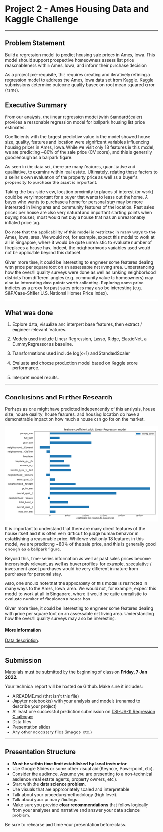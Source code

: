 # Project 2 - Ames Housing Data and Kaggle Challenge

---

## Problem Statement

Build a regression model to predict housing sale prices in Ames, Iowa. This model should support prospective homeowners assess list price reasonableness within Ames, Iowa, and inform their purchase decision.

As a project pre-requisite, this requires creating and iteratively refining a regression model to address the Ames, Iowa data set from Kaggle. Kaggle submissions determine outcome quality based on root mean squared error (rsme).

## Executive Summary

From our analysis, the linear regression model (with StandardScaler) provides a reasonable regression model for ballpark housing list price estimates.

Coefficients with the largest predictive value in the model showed house size, quality, features and location were significant variables influencing housing prices in Ames, Iowa. While we visit only 18 features in this model, we are predicting ~80% of the sale price (CV score), and this is generally good enough as a ballpark figure.

As seen in the data set, there are many features, quantitative and qualitative, to examine within real estate. Ultimately, relating these factors to a seller's own evaluation of the property price as well as a buyer's propensity to purchase the asset is important.

Taking the buy-side view, location proximity to places of interest (or work) could be very important for a buyer that wants to lease out the home. A buyer who wants to purchase a home for personal stay may be more interested in living area and community features of the location. Past sales prices per house are also very natural and important starting points when buying houses; most would not buy a house that has an unreasonably inflated price tag.

Do note that the applicability of this model is restricted in many ways to the Ames, Iowa, area. We would not, for example, expect this model to work at all in Singapore, where it would be quite unrealistic to evaluate number of fireplaces a house has. Indeed, the neighborhoods variables used would not be applicable beyond this dataset.

Given more time, it could be interesting to engineer some features dealing with price per square foot on an assessable net living area. Understanding how the overall quality surveys were done as well as ranking neighborhood districts from different angles (e.g. community value to homeowners) may also be interesting data points worth collecting. Exploring some price indicies as a proxy for past sales prices may also be interesting (e.g. S&P/Case-Shiller U.S. National Homes Price Index).

---

## What was done

1. Explore data, visualize and interpret base features, then extract / engineer relevant features.

2. Models used include Linear Regression, Lasso, Ridge, ElasticNet, a DummyRegressor as baseline.

3. Transformations used include log(x+1) and StandardScaler.

4. Evaluate and choose production model based on Kaggle score performance.

5. Interpret model results.

---

## Conclusions and Further Research

Perhaps as one might have predicted independently of this analysis, house size, house quality, house features, and housing location do have a demonstrable impact on how much a house can go for on the market.

<img src = './images/linreg_corr.png' width=800 align = center>

It is important to understand that there are many direct features of the house itself and it is often very difficult to judge human behavior in establishing a reasonable price. While we visit only 18 features in this model, we are predicting ~80% of the sale price, and this is generally good enough as a ballpark figure.

Beyond this, time-series information as well as past sales prices become increasingly relevant, as well as buyer profiles: for example, speculative / investment asset purchases would be very different in nature from purchases for personal stay.

Also, one should note that the applicability of this model is restricted in many ways to the Ames, Iowa, area. We would not, for example, expect this model to work at all in Singapore, where it would be quite unrealistic to evaluate number of fireplaces a house has.

Given more time, it could be interesting to engineer some features dealing with price per square foot on an assessable net living area. Understanding how the overall quality surveys may also be interesting.


#### More information
[Data description](http://jse.amstat.org/v19n3/decock/DataDocumentation.txt).


---

## Submission

Materials must be submitted by the beginning of class on **Friday, 7 Jan 2022**.

Your technical report will be hosted on Github. Make sure it includes:

- A README.md (that isn't this file)
- Jupyter notebook(s) with your analysis and models (renamed to describe your project)
- At least one successful prediction submission on [DSI-US-11 Regression Challenge](https://www.kaggle.com/c/dsi-us-11-project-2-regression-challenge) 
- Data files
- Presentation slides
- Any other necessary files (images, etc.)

---

## Presentation Structure

- **Must be within time limit established by local instructor.**
- Use Google Slides or some other visual aid (Keynote, Powerpoint, etc).
- Consider the audience. Assume you are presenting to a non-technical audience (real estate agents, property owners, etc.).
- Start with the **data science problem**.
- Use visuals that are appropriately scaled and interpretable.
- Talk about your procedure/methodology (high level).
- Talk about your primary findings.
- Make sure you provide **clear recommendations** that follow logically from your analyses and narrative and answer your data science problem.

Be sure to rehearse and time your presentation before class.

